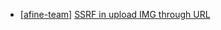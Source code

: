 * [[afine-team](https://hackerone.com/afine-team)] [SSRF in upload IMG through URL](https://hackerone.com/reports/228377)
